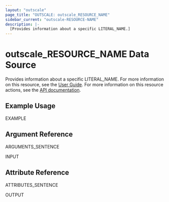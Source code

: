 ```yaml
---
layout: "outscale"
page_title: "OUTSCALE: outscale_RESOURCE_NAME"
sidebar_current: "outscale-RESOURCE-NAME"
description: |-
  [Provides information about a specific LITERAL_NAME.]
---
```


# outscale_RESOURCE_NAME Data Source

Provides information about a specific LITERAL_NAME.
For more information on this resource, see the [User Guide](LINK_UG).
For more information on this resource actions, see the [API documentation](LINK_API).

## Example Usage

EXAMPLE

## Argument Reference

ARGUMENTS_SENTENCE

INPUT
## Attribute Reference

ATTRIBUTES_SENTENCE

OUTPUT